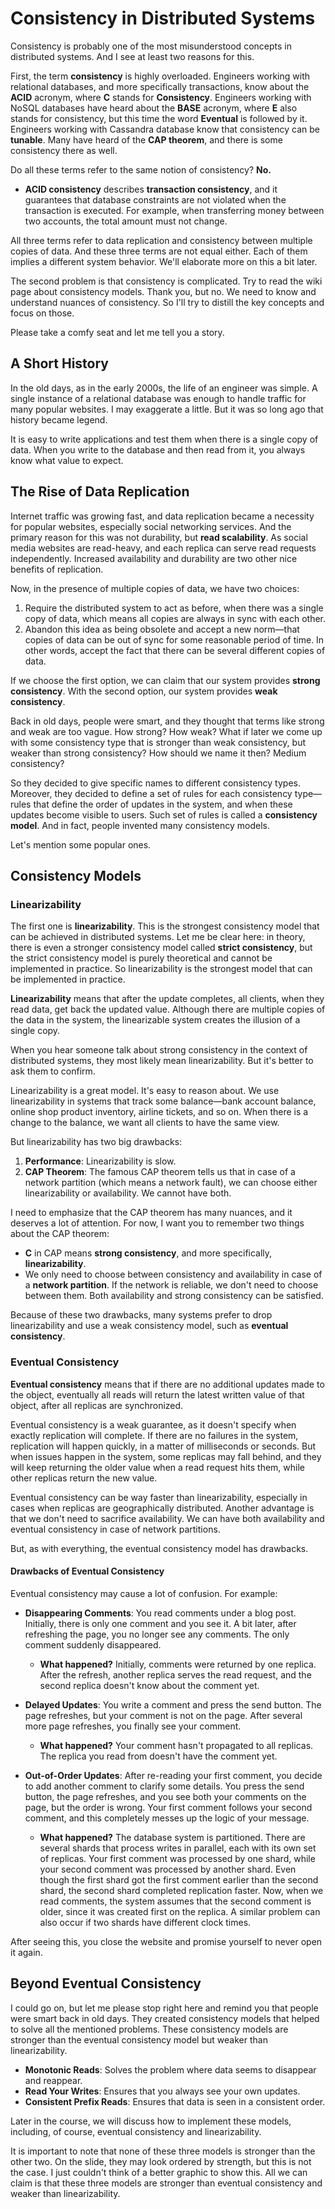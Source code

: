 # Consistency in Distributed Systems

Consistency is probably one of the most misunderstood concepts in distributed systems. And I see at least two reasons for this.

First, the term **consistency** is highly overloaded. Engineers working with relational databases, and more specifically transactions, know about the **ACID** acronym, where **C** stands for **Consistency**. Engineers working with NoSQL databases have heard about the **BASE** acronym, where **E** also stands for consistency, but this time the word **Eventual** is followed by it. Engineers working with Cassandra database know that consistency can be **tunable**. Many have heard of the **CAP theorem**, and there is some consistency there as well.

Do all these terms refer to the same notion of consistency? **No.**

- **ACID consistency** describes **transaction consistency**, and it guarantees that database constraints are not violated when the transaction is executed. For example, when transferring money between two accounts, the total amount must not change.

All three terms refer to data replication and consistency between multiple copies of data. And these three terms are not equal either. Each of them implies a different system behavior. We'll elaborate more on this a bit later.

The second problem is that consistency is complicated. Try to read the wiki page about consistency models. Thank you, but no. We need to know and understand nuances of consistency. So I'll try to distill the key concepts and focus on those.

Please take a comfy seat and let me tell you a story.

## A Short History

In the old days, as in the early 2000s, the life of an engineer was simple. A single instance of a relational database was enough to handle traffic for many popular websites. I may exaggerate a little. But it was so long ago that history became legend.

It is easy to write applications and test them when there is a single copy of data. When you write to the database and then read from it, you always know what value to expect.

## The Rise of Data Replication

Internet traffic was growing fast, and data replication became a necessity for popular websites, especially social networking services. And the primary reason for this was not durability, but **read scalability**. As social media websites are read-heavy, and each replica can serve read requests independently. Increased availability and durability are two other nice benefits of replication.

Now, in the presence of multiple copies of data, we have two choices:

1. Require the distributed system to act as before, when there was a single copy of data, which means all copies are always in sync with each other.
2. Abandon this idea as being obsolete and accept a new norm—that copies of data can be out of sync for some reasonable period of time. In other words, accept the fact that there can be several different copies of data.

If we choose the first option, we can claim that our system provides **strong consistency**. With the second option, our system provides **weak consistency**.

Back in old days, people were smart, and they thought that terms like strong and weak are too vague. How strong? How weak? What if later we come up with some consistency type that is stronger than weak consistency, but weaker than strong consistency? How should we name it then? Medium consistency?

So they decided to give specific names to different consistency types. Moreover, they decided to define a set of rules for each consistency type—rules that define the order of updates in the system, and when these updates become visible to users. Such set of rules is called a **consistency model**. And in fact, people invented many consistency models.

Let's mention some popular ones.

## Consistency Models

### Linearizability

The first one is **linearizability**. This is the strongest consistency model that can be achieved in distributed systems. Let me be clear here: in theory, there is even a stronger consistency model called **strict consistency**, but the strict consistency model is purely theoretical and cannot be implemented in practice. So linearizability is the strongest model that can be implemented in practice.

**Linearizability** means that after the update completes, all clients, when they read data, get back the updated value. Although there are multiple copies of the data in the system, the linearizable system creates the illusion of a single copy.

When you hear someone talk about strong consistency in the context of distributed systems, they most likely mean linearizability. But it's better to ask them to confirm.

Linearizability is a great model. It's easy to reason about. We use linearizability in systems that track some balance—bank account balance, online shop product inventory, airline tickets, and so on. When there is a change to the balance, we want all clients to have the same view.

But linearizability has two big drawbacks:

1. **Performance**: Linearizability is slow.
2. **CAP Theorem**: The famous CAP theorem tells us that in case of a network partition (which means a network fault), we can choose either linearizability or availability. We cannot have both.

I need to emphasize that the CAP theorem has many nuances, and it deserves a lot of attention. For now, I want you to remember two things about the CAP theorem:

- **C** in CAP means **strong consistency**, and more specifically, **linearizability**.
- We only need to choose between consistency and availability in case of a **network partition**. If the network is reliable, we don't need to choose between them. Both availability and strong consistency can be satisfied.

Because of these two drawbacks, many systems prefer to drop linearizability and use a weak consistency model, such as **eventual consistency**.

### Eventual Consistency

**Eventual consistency** means that if there are no additional updates made to the object, eventually all reads will return the latest written value of that object, after all replicas are synchronized.

Eventual consistency is a weak guarantee, as it doesn't specify when exactly replication will complete. If there are no failures in the system, replication will happen quickly, in a matter of milliseconds or seconds. But when issues happen in the system, some replicas may fall behind, and they will keep returning the older value when a read request hits them, while other replicas return the new value.

Eventual consistency can be way faster than linearizability, especially in cases when replicas are geographically distributed. Another advantage is that we don't need to sacrifice availability. We can have both availability and eventual consistency in case of network partitions.

But, as with everything, the eventual consistency model has drawbacks.

#### Drawbacks of Eventual Consistency

Eventual consistency may cause a lot of confusion. For example:

- **Disappearing Comments**: You read comments under a blog post. Initially, there is only one comment and you see it. A bit later, after refreshing the page, you no longer see any comments. The only comment suddenly disappeared.
  - **What happened?** Initially, comments were returned by one replica. After the refresh, another replica serves the read request, and the second replica doesn't know about the comment yet.

- **Delayed Updates**: You write a comment and press the send button. The page refreshes, but your comment is not on the page. After several more page refreshes, you finally see your comment.
  - **What happened?** Your comment hasn't propagated to all replicas. The replica you read from doesn't have the comment yet.

- **Out-of-Order Updates**: After re-reading your first comment, you decide to add another comment to clarify some details. You press the send button, the page refreshes, and you see both your comments on the page, but the order is wrong. Your first comment follows your second comment, and this completely messes up the logic of your message.
  - **What happened?** The database system is partitioned. There are several shards that process writes in parallel, each with its own set of replicas. Your first comment was processed by one shard, while your second comment was processed by another shard. Even though the first shard got the first comment earlier than the second shard, the second shard completed replication faster. Now, when we read comments, the system assumes that the second comment is older, since it was created first on the replica. A similar problem can also occur if two shards have different clock times.

After seeing this, you close the website and promise yourself to never open it again.

## Beyond Eventual Consistency

I could go on, but let me please stop right here and remind you that people were smart back in old days. They created consistency models that helped to solve all the mentioned problems. These consistency models are stronger than the eventual consistency model but weaker than linearizability.

- **Monotonic Reads**: Solves the problem where data seems to disappear and reappear.
- **Read Your Writes**: Ensures that you always see your own updates.
- **Consistent Prefix Reads**: Ensures that data is seen in a consistent order.

Later in the course, we will discuss how to implement these models, including, of course, eventual consistency and linearizability.

It is important to note that none of these three models is stronger than the other two. On the slide, they may look ordered by strength, but this is not the case. I just couldn't think of a better graphic to show this. All we can claim is that these three models are stronger than eventual consistency and weaker than linearizability.
